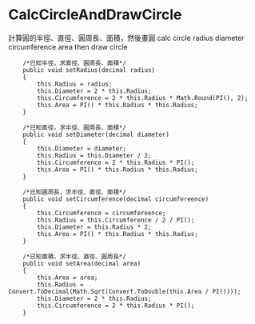# CalcCircleAndDrawCircle
計算圓的半徑、直徑、圓周長、面積，然後畫圓 calc circle radius diameter circumference area then draw circle

        /*已知半徑，求直徑、圓周長、面積*/
        public void setRadius(decimal radius)
        {
            this.Radius = radius;
            this.Diameter = 2 * this.Radius;
            this.Circumference = 2 * this.Radius * Math.Round(PI(), 2);
            this.Area = PI() * this.Radius * this.Radius;
        }

        /*已知直徑，求半徑、圓周長、面積*/
        public void setDiameter(decimal diameter)
        {
            this.Diameter = diameter;
            this.Radius = this.Diameter / 2;
            this.Circumference = 2 * this.Radius * PI();
            this.Area = PI() * this.Radius * this.Radius;
        }

        /*已知圓周長，求半徑、直徑、面積*/
        public void setCircumference(decimal circumfereence)
        {
            this.Circumference = circumfereence;
            this.Radius = this.Circumference / 2 / PI();
            this.Diameter = this.Radius * 2;
            this.Area = PI() * this.Radius * this.Radius;
        }

        /*已知面積，求半徑、直徑、圓周長*/
        public void setArea(decimal area)
        {
            this.Area = area;
            this.Radius = Convert.ToDecimal(Math.Sqrt(Convert.ToDouble(this.Area / PI())));
            this.Diameter = 2 * this.Radius;
            this.Circumference = 2 * this.Radius * PI();
        }
